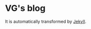 VG's blog
==========================

It is automatically transformed by [Jekyll](http://github.com/mojombo/jekyll).

